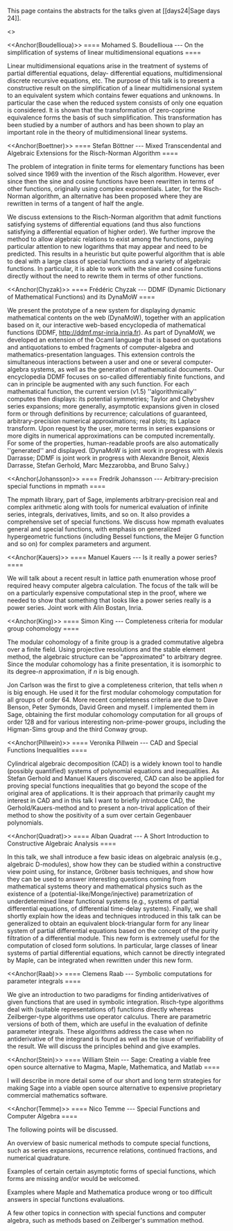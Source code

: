 This page contains the abstracts for the talks given at [[days24|Sage days 24]].

<<TableOfContents>>

<<Anchor(Boudellioua)>>
==== Mohamed S. Boudellioua --- On the simplification of systems of linear multidimensional equations ====

Linear multidimensional equations arise in the treatment of
systems of partial differential equations, delay- differential
equations, multidimensional discrete recursive equations, etc. The
purpose of this talk is to present a constructive result on the
simplification of a linear multidimensional system  to an
equivalent system which contains fewer equations and unknowns. In
particular the case when the reduced system consists of only one
equation is considered. It is shown that the transformation of
zero-coprime equivalence forms the basis of such simplification.
This transformation has been studied by a number of authors and has
been shown to play an important role in the theory of multidimensional
linear systems.

<<Anchor(Boettner)>>
==== Stefan Böttner --- Mixed Transcendental and Algebraic Extensions for the Risch-Norman Algorithm ====

The problem of integration in finite terms for elementary functions has been
solved since 1969 with the invention of the Risch algorithm. However,
ever since then the sine and cosine functions have been rewritten in terms of
other functions, originally using
complex exponentials. Later, for the Risch-Norman algorithm, an alternative
has been proposed where they are rewritten in terms of a tangent of half
the angle.

We discuss extensions to the Risch-Norman algorithm that admit functions
satisfying systems of differential equations (and thus also functions satisfying
a differential equation of higher order). We further improve the method to
allow algebraic relations to exist among the functions, paying particular
attention to new logarithms that may appear and need to be predicted. This
results in a heuristic but quite powerful algorithm that is
able to deal with a large class of special functions and a
variety of algebraic functions. In particular, it is able to work with the sine
and cosine functions directly without the need to rewrite them in terms of other
functions.


<<Anchor(Chyzak)>>
==== Frédéric Chyzak --- DDMF (Dynamic Dictionary of Mathematical Functions) and its DynaMoW ====

We present the prototype of a new system for displaying dynamic
mathematical contents on the web (DynaMoW), together with an
application based on it, our interactive web-based encyclopedia of
mathematical functions (DDMF, http://ddmf.msr-inria.inria.fr).  As
part of DynaMoW, we developed an extension of the Ocaml language that
is based on quotations and antiquotations to embed fragments of
computer-algebra and mathematics-presentation languages.  This
extension controls the simultaneous interactions between a user and
one or several computer-algebra systems, as well as the generation of
mathematical documents.  Our encyclopedia DDMF focuses on so-called
differentiably finite functions, and can in principle be augmented
with any such function.  For each mathematical function, the current
version (v1.5) ''algorithmically'' computes then displays: its potential
symmetries; Taylor and Chebyshev series expansions; more generally,
asymptotic expansions given in closed form or through definitions by
recurrence; calculations of guaranteed, arbitrary-precision numerical
approximations; real plots; its Laplace transform.  Upon request by
the user, more terms in series expansions or more digits in numerical
approximations can be computed incrementally.  For some of the
properties, human-readable proofs are also automatically ''generated''
and displayed.  (DynaMoW is joint work in progress with Alexis
Darrasse; DDMF is joint work in progress with Alexandre Benoit, Alexis
Darrasse, Stefan Gerhold, Marc Mezzarobba, and Bruno Salvy.)

<<Anchor(Johansson)>>
==== Fredrik Johansson --- Arbitrary-precision special functions in mpmath ====

The mpmath library, part of Sage, implements arbitrary-precision real and complex arithmetic along with tools for numerical evaluation of infinite series, integrals, derivatives, limits, and so on. It also provides a comprehensive set of special functions. We discuss how mpmath evaluates general and special functions, with emphasis on generalized hypergeometric functions (including Bessel functions, the Meijer G function and so on) for complex parameters and argument.

<<Anchor(Kauers)>>
==== Manuel Kauers --- Is it really a power series? ====

We will talk about a recent result in lattice path enumeration
whose proof required heavy computer algebra calculation. The focus of
the talk will be on a particularly expensive computational step in the
proof, where we needed to show that something that looks like a power
series really is a power series. Joint work with Alin Bostan, Inria.

<<Anchor(King)>>
==== Simon King --- Completeness criteria for modular group cohomology ====

The modular cohomology of a finite group is a graded commutative algebra
over a finite field. Using projective resolutions and the stable element
method, the algebraic structure can be "approximated" to arbitrary
degree. Since the modular cohomology has a finite presentation, it is
isomorphic to its degree-$n$ approximation, if $n$ is big enough.

Jon Carlson was the first to give a completeness criterion, that tells
when $n$ is big enough. He used it for the first modular cohomology
computation for all groups of order 64. More recent completeness
criteria are due to Dave Benson, Peter Symonds, David Green and myself.
I implemented them in Sage, obtaining the first modular cohomology
computation for all groups of order 128 and for various interesting
non-prime-power groups, including the Higman-Sims group and the third
Conway group.

<<Anchor(Pillwein)>>
==== Veronika Pillwein --- CAD and Special Functions Inequalities ====

Cylindrical algebraic decomposition (CAD) is a widely known tool to
handle (possibly quantified) systems of polynomial equations and
inequalities. As Stefan Gerhold and Manuel Kauers discovered, CAD can
also be applied for proving special functions inequalities that go
beyond the scope of the original area of applications. It is their
approach that primarily caught my interest in CAD and in this talk I
want to briefly introduce CAD, the Gerhold/Kauers-method and to present
a non-trival application of their method to show the positivity of a sum
over certain Gegenbauer polynomials.

<<Anchor(Quadrat)>>
==== Alban Quadrat --- A Short Introduction to Constructive Algebraic Analysis ====

In this talk, we shall introduce a few basic ideas on algebraic
analysis (e.g., algebraic D-modules), show how they can be
studied within a constructive view point using, for instance,
Gröbner basis techniques, and show how they can be used to answer
interesting questions coming from mathematical systems theory and
mathematical physics such as the existence of
a (potential-like/Monge/injective) parametrization of
underdetermined linear functional systems (e.g., systems of
partial differential equations, of differential time-delay
systems). Finally, we shall shortly explain how the ideas and
techniques introduced in this talk can be generalized to obtain
an equivalent block-triangular form for any linear system of
partial differential equations based on the concept of the purity
filtration of a differential module. This new form is extremely
useful for the computation of closed form solutions. In
particular, large classes of linear systems of partial
differential equations, which cannot be directly integrated by
Maple, can be integrated when rewritten under this new form.

<<Anchor(Raab)>>
==== Clemens Raab --- Symbolic computations for parameter integrals ====

We give an introduction to two paradigms for finding antiderivatives of given functions that are used in symbolic integration. Risch-type algorithms deal with (suitable representations of) functions directly whereas Zeilberger-type algorithms use operator calculus. There are parametric versions of both of them, which are useful in the evaluation of definite parameter integrals. These algorithms address the case when no antiderivative of the integrand is found as well as the issue of verifiability of the result. We will discuss the principles behind and give examples.

<<Anchor(Stein)>>
==== William Stein --- Sage: Creating a viable free open source alternative to Magma, Maple, Mathematica, and Matlab ====

I will describe in more detail some of our short and
long term strategies for making Sage into a viable open source
alternative to expensive proprietary commercial mathematics software.

<<Anchor(Temme)>>
==== Nico Temme --- Special Functions and Computer Algebra ====

The following points will be discussed.

An overview of basic numerical methods to compute special functions,
such as series expansions, recurrence relations, continued fractions, 
and numerical quadrature.

Examples of certain certain asymptotic forms of
special functions, which forms are missing and/or would be welcomed.

Examples where Maple and Mathematica produce wrong or
too difficult answers in special functions evaluations.

A few other topics in connection with special functions and
computer algebra, such as methods based on Zeilberger's summation  method.
